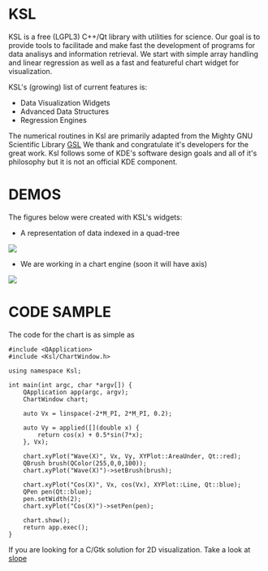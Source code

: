 KSL
===

KSL is a free (LGPL3) C++/Qt library with utilities for science. Our goal
is to provide tools to facilitade and make fast the development of programs
for data analisys and information retrieval. We start with simple array
handling and linear regression as well as a fast and featureful chart
widget for visualization.

KSL's (growing) list of current features is:

   * Data Visualization Widgets
   * Advanced Data Structures
   * Regression Engines

The numerical routines in Ksl are primarily adapted from the Mighty GNU
Scientific Library [GSL](http://www.gnu.org/software/gsl)
We thank and congratulate it's developers for the great work. Ksl follows
some of KDE's software design goals and all of it's philosophy but it is
not an official KDE component.

# DEMOS

The figures below were created with KSL's widgets:

   * A representation of data indexed in a quad-tree

![](https://github.com/elvismt/Ksl/blob/devel/tests/quadtree.png)

   * We are working in a chart engine (soon it will have axis)

![](https://github.com/elvismt/Ksl/blob/devel/tests/chart.png)

# CODE SAMPLE

The code for the chart is as simple as

    #include <QApplication>
    #include <Ksl/ChartWindow.h>

    using namespace Ksl;

    int main(int argc, char *argv[]) {
        QApplication app(argc, argv);
        ChartWindow chart;
        
        auto Vx = linspace(-2*M_PI, 2*M_PI, 0.2);
        
        auto Vy = applied([](double x) {
            return cos(x) + 0.5*sin(7*x);
        }, Vx);
        
        chart.xyPlot("Wave(X)", Vx, Vy, XYPlot::AreaUnder, Qt::red);
        QBrush brush(QColor(255,0,0,100));
        chart.xyPlot("Wave(X)")->setBrush(brush);
        
        chart.xyPlot("Cos(X)", Vx, cos(Vx), XYPlot::Line, Qt::blue);
        QPen pen(Qt::blue);
        pen.setWidth(2);
        chart.xyPlot("Cos(X)")->setPen(pen);
        
        chart.show();
        return app.exec();
    }

If you are looking for a C/Gtk solution for 2D visualization. Take a look
at [slope](https://github.com/elvismt/slope)
